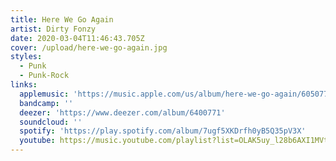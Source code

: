 ```yaml
---
title: Here We Go Again
artist: Dirty Fonzy
date: 2020-03-04T11:46:43.705Z
cover: /upload/here-we-go-again.jpg
styles:
  - Punk
  - Punk-Rock
links:
  applemusic: 'https://music.apple.com/us/album/here-we-go-again/605077165?uo=4'
  bandcamp: ''
  deezer: 'https://www.deezer.com/album/6400771'
  soundcloud: ''
  spotify: 'https://play.spotify.com/album/7ugf5XKDrfh0yB5Q35pV3X'
  youtube: https://music.youtube.com/playlist?list=OLAK5uy_l28b6AXI1MVtJXxk_m1-obuVGxXw7WQ1I
---
```


